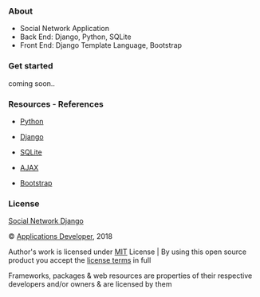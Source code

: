 ### About
- Social Network Application
- Back End: Django, Python, SQLite
- Front End: Django Template Language, Bootstrap

### Get started
coming soon..

### Resources - References
- [Python](https://www.python.org/)
- [Django](https://www.djangoproject.com/)

- [SQLite](https://www.sqlite.org/index.html)

- [AJAX](https://developer.mozilla.org/en-US/docs/Web/Guide/AJAX/Getting_Started)

- [Bootstrap](http://getbootstrap.com/)

### License
[Social Network Django](https://github.com/applicationsdev/Social-Network-Django)

&copy; [Applications Developer](https://github.com/applicationsdev?tab=repositories), 2018

Author's work is licensed under [MIT](https://opensource.org/licenses/MIT) License | By using this open source product you accept the [license terms](https://opensource.org/licenses/MIT) in full

Frameworks, packages & web resources are properties of their respective developers and/or owners & are licensed by them
